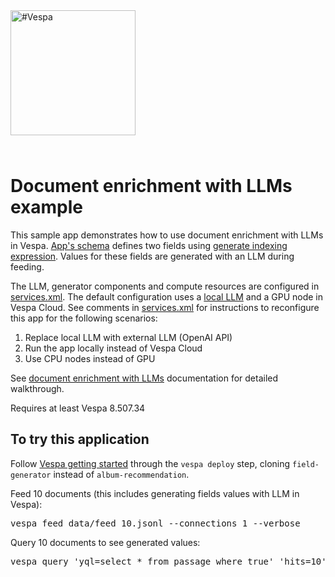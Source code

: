 <!-- Copyright Vespa.ai. Licensed under the terms of the Apache 2.0 license. See LICENSE in the project root.-->

<picture>
  <source media="(prefers-color-scheme: dark)" srcset="https://assets.vespa.ai/logos/Vespa-logo-green-RGB.svg">
  <source media="(prefers-color-scheme: light)" srcset="https://assets.vespa.ai/logos/Vespa-logo-dark-RGB.svg">
  <img alt="#Vespa" width="200" src="https://assets.vespa.ai/logos/Vespa-logo-dark-RGB.svg" style="margin-bottom: 25px;">
</picture>

# Document enrichment with LLMs example

This sample app demonstrates how to use document enrichment with LLMs in Vespa.
[App's schema](schemas/passage.sd) defines two fields using [generate indexing expression](https://docs.vespa.ai/en/reference/indexing-language-reference.html#generate).
Values for these fields are generated with an LLM during feeding.

The LLM, generator components and compute resources are configured in [services.xml](services.xml).
The default configuration uses a [local LLM](https://docs.vespa.ai/en/llms-local.html) and a GPU node in Vespa Cloud.
See comments in [services.xml](services.xml) for instructions to reconfigure this app for the following scenarios:

1. Replace local LLM with external LLM (OpenAI API)
2. Run the app locally instead of Vespa Cloud
3. Use CPU nodes instead of GPU

See [document enrichment with LLMs](https://docs.vespa.ai/en/llms-document-enrichment.html) documentation for detailed walkthrough.

<p data-test="run-macro init-deploy field-generator">
Requires at least Vespa 8.507.34
</p>

## To try this application

Follow [Vespa getting started](https://cloud.vespa.ai/en/getting-started)
through the <code>vespa deploy</code> step, cloning `field-generator` instead of `album-recommendation`.

Feed 10 documents (this includes generating fields values with LLM in Vespa):
<pre data-test="exec">
vespa feed data/feed_10.jsonl --connections 1 --verbose
</pre>

Query 10 documents to see generated values:
<pre data-test="exec" data-test-assert-contains="id:msmarco:passage::963">
vespa query 'yql=select * from passage where true' 'hits=10' 'ranking=enriched'
</pre>
